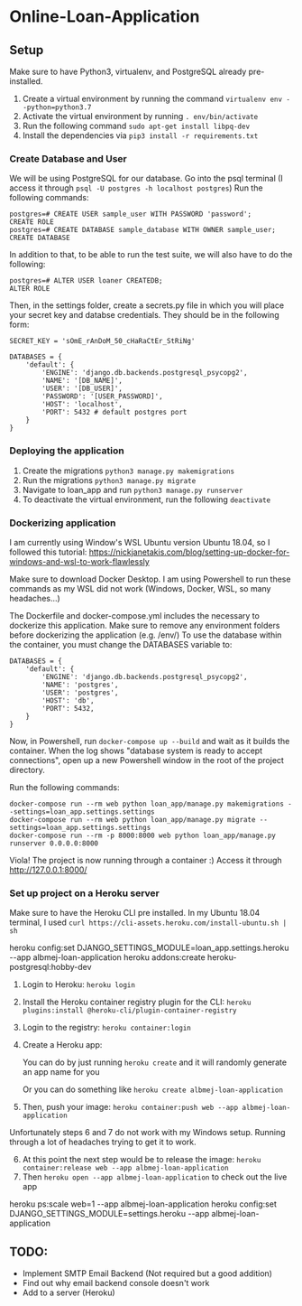 # Online-Loan-Application

## Setup
Make sure to have Python3, virtualenv, and PostgreSQL already pre-installed.

1. Create a virtual environment by running the command `virtualenv env --python=python3.7`
2. Activate the virtual environment by running `. env/bin/activate`
3. Run the following command `sudo apt-get install libpq-dev`
4. Install the dependencies via `pip3 install -r requirements.txt`

### Create Database and User 

We will be using PostgreSQL for our database. Go into the psql terminal (I access it through `psql -U postgres -h localhost postgres`)
Run the following commands:

	postgres=# CREATE USER sample_user WITH PASSWORD 'password';
	CREATE ROLE
	postgres=# CREATE DATABASE sample_database WITH OWNER sample_user;
	CREATE DATABASE

In addition to that, to be able to run the test suite, we will also have to do the following:

	postgres=# ALTER USER loaner CREATEDB;
	ALTER ROLE

Then, in the settings folder, create a secrets.py file in which you will place your secret key and databse credentials. 
They should be in the following form:

	SECRET_KEY = 'sOmE_rAnDoM_50_cHaRaCtEr_StRiNg'

	DATABASES = {
	    'default': {
	        'ENGINE': 'django.db.backends.postgresql_psycopg2',
	        'NAME': '[DB_NAME]',
	        'USER': '[DB_USER]',
	        'PASSWORD': '[USER_PASSWORD]',
	        'HOST': 'localhost',
	        'PORT': 5432 # default postgres port
	    }
	}

### Deploying the application

1. Create the migrations `python3 manage.py makemigrations`
2. Run the migrations `python3 manage.py migrate`
3. Navigate to loan_app and run `python3 manage.py runserver`
4. To deactivate the virtual environment, run the following `deactivate`

### Dockerizing application

I am currently using Window's WSL Ubuntu version Ubuntu 18.04, so I followed this tutorial: 
https://nickjanetakis.com/blog/setting-up-docker-for-windows-and-wsl-to-work-flawlessly

Make sure to download Docker Desktop. I am using Powershell to run these commands as my WSL did not work (Windows, Docker, WSL, so many headaches...)

The Dockerfile and docker-compose.yml includes the necessary to dockerize this application. Make sure to remove any environment folders before dockerizing the application (e.g. /env/)
To use the database within the container, you must change the DATABASES variable to:

	DATABASES = {
	    'default': {
	        'ENGINE': 'django.db.backends.postgresql_psycopg2',
	        'NAME': 'postgres',
	        'USER': 'postgres',
	        'HOST': 'db',
	        'PORT': 5432,
	    }
	}

Now, in Powershell, run `docker-compose up --build` and wait as it builds the container. 
When the log shows "database system is ready to accept connections", open up a new Powershell window in the root of the project directory.

Run the following commands:

	docker-compose run --rm web python loan_app/manage.py makemigrations --settings=loan_app.settings.settings
	docker-compose run --rm web python loan_app/manage.py migrate --settings=loan_app.settings.settings
	docker-compose run --rm -p 8000:8000 web python loan_app/manage.py runserver 0.0.0.0:8000

Viola! The project is now running through a container :)
Access it through http://127.0.0.1:8000/

### Set up project on a Heroku server

Make sure to have the Heroku CLI pre installed. In my Ubuntu 18.04 terminal, I used `curl https://cli-assets.heroku.com/install-ubuntu.sh | sh`

heroku config:set DJANGO_SETTINGS_MODULE=loan_app.settings.heroku --app albmej-loan-application
heroku addons:create heroku-postgresql:hobby-dev


1. Login to Heroku: `heroku login`
2. Install the Heroku container registry plugin for the CLI: `heroku plugins:install @heroku-cli/plugin-container-registry`
3. Login to the registry: `heroku container:login`
4. Create a Heroku app:

	You can do by just running `heroku create` and it will randomly generate an app name for you

	Or you can do something like `heroku create albmej-loan-application`

5. Then, push your image: `heroku container:push web --app albmej-loan-application`

Unfortunately steps 6 and 7 do not work with my Windows setup. Running through a lot of headaches trying to get it to work. 

6. At this point the next step would be to release the image: `heroku container:release web --app albmej-loan-application`
7. Then `heroku open --app albmej-loan-application` to check out the live app


heroku ps:scale web=1 --app albmej-loan-application
heroku config:set DJANGO_SETTINGS_MODULE=settings.heroku --app albmej-loan-application


## TODO:

  * Implement SMTP Email Backend (Not required but a good addition)
  * Find out why email backend console doesn't work
  * Add to a server (Heroku)